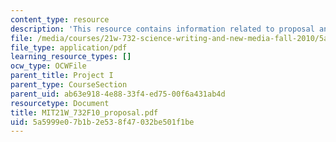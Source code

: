 ```yaml
---
content_type: resource
description: 'This resource contains information related to proposal and report structure. '
file: /media/courses/21w-732-science-writing-and-new-media-fall-2010/5a5999e07b1b2e538f47032be501f1be_MIT21W_732F10_proposal.pdf
file_type: application/pdf
learning_resource_types: []
ocw_type: OCWFile
parent_title: Project I
parent_type: CourseSection
parent_uid: ab63e918-4e88-33f4-ed75-00f6a431ab4d
resourcetype: Document
title: MIT21W_732F10_proposal.pdf
uid: 5a5999e0-7b1b-2e53-8f47-032be501f1be
---
```

